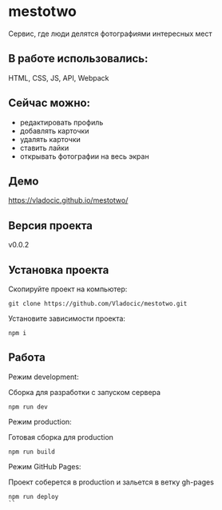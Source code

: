 # mestotwo
Сервис, где люди делятся фотографиями интересных мест


## В работе использовались:
HTML,
CSS,
JS,
API,
Webpack

## Сейчас можно:
- редактировать профиль
- добавлять карточки
- удалять карточки
- ставить лайки
- открывать фотографии на весь экран

## Демо
https://vladocic.github.io/mestotwo/

## Версия проекта
v0.0.2

## Установка проекта

Скопируйте проект на компьютер:

```
git clone https://github.com/Vladocic/mestotwo.git
```

Установите зависимости проекта:

```
npm i
```

## Работа

Режим development:

Сборка для разработки с запуском сервера

```
npm run dev
```

Режим production:

Готовая сборка для production

```
npm run build
```

Режим GitHub Pages:

Проект соберется в production и зальется в ветку gh-pages

```
npm run deploy
``




